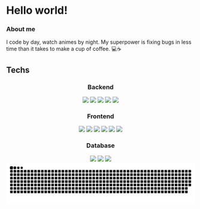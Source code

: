 # Hello world!

### About me

I code by day, watch animes by night. My superpower is fixing bugs in less time than it takes to make a cup of coffee. 💻☕️
<br>

## Techs

<center>

### Backend

<div text-align="justify">
<img src="https://img.shields.io/badge/Elixir-20232A?style=for-the-badge&logo=elixir&logoColor=61DAFB" />
<img src="https://img.shields.io/badge/node.js-20232A?style=for-the-badge&logo=node.js&logoColor=61DAFB" />
<img src="https://img.shields.io/badge/NestJs-20232A?style=for-the-badge&logo=nestjs&logoColor=61DAFB" />
<img src="https://img.shields.io/badge/Python-20232A?style=for-the-badge&logo=Python&logoColor=61DAFB" />
<img src="https://img.shields.io/badge/FastAPI-20232A?style=for-the-badge&logo=fastapi&logoColor=61DAFB" />
</div>

### Frontend

<div text-align="justify">

<img src="https://img.shields.io/badge/html5-20232A?style=for-the-badge&logo=html5&logoColor=61DAFB" />
<img src="https://img.shields.io/badge/css3-20232A?style=for-the-badge&logo=css3&logoColor=61DAFB" />
<img src="https://img.shields.io/badge/Js-20232A?style=for-the-badge&logo=Javascript&logoColor=61DAFB" />
<img src="https://img.shields.io/badge/Ts-20232A?style=for-the-badge&logo=typescript&logoColor=61DAFB" />
<img src="https://img.shields.io/badge/React-20232A?style=for-the-badge&logo=react&logoColor=61DAFB" />
<img src="https://img.shields.io/badge/NextJs-20232A?style=for-the-badge&logo=next.js&logoColor=61DAFB" />
</div>

### Database

<div text-align="justify">
<img src="https://img.shields.io/badge/postgres-20232A?style=for-the-badge&logo=postgresql&logoColor=61DAFB" />
<img src="https://img.shields.io/badge/MongoDb-20232A?style=for-the-badge&logo=mongodb&logoColor=61DAFB" />
<img src="https://img.shields.io/badge/MySql-20232A?style=for-the-badge&logo=mysql&logoColor=61DAFB" />

</div>

</center>


<img src="./gitDocs/github-user-contribution.svg" />

